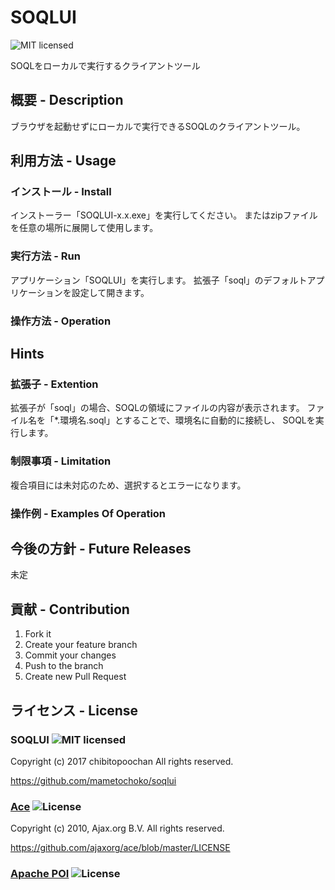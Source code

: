 # SOQLUI
![MIT licensed][MIT]

SOQLをローカルで実行するクライアントツール


## 概要 - Description
ブラウザを起動せずにローカルで実行できるSOQLのクライアントツール。

## 利用方法 - Usage
### インストール - Install
インストーラー「SOQLUI-x.x.exe」を実行してください。
またはzipファイルを任意の場所に展開して使用します。

### 実行方法 - Run
アプリケーション「SOQLUI」を実行します。
拡張子「soql」のデフォルトアプリケーションを設定して開きます。

### 操作方法 - Operation


## Hints
### 拡張子 - Extention
拡張子が「soql」の場合、SOQLの領域にファイルの内容が表示されます。
ファイル名を「*.環境名.soql」とすることで、環境名に自動的に接続し、
SOQLを実行します。

### 制限事項 - Limitation
複合項目には未対応のため、選択するとエラーになります。


### 操作例 - Examples Of Operation


## 今後の方針 - Future Releases
未定

## 貢献 - Contribution
1. Fork it
2. Create your feature branch
3. Commit your changes
4. Push to the branch
5. Create new Pull Request

## ライセンス - License
### SOQLUI ![MIT licensed][MIT]

Copyright (c) 2017 chibitopoochan
All rights reserved.


https://github.com/mametochoko/soqlui


### [Ace](https://ace.c9.io) ![License][BSD]

Copyright (c) 2010, Ajax.org B.V.
All rights reserved.


https://github.com/ajaxorg/ace/blob/master/LICENSE


### [Apache POI](https://poi.apache.org/) ![License][Apache2.0]

[Apache2.0]: https://img.shields.io/badge/License-Apache%202.0-blue.svg
[MIT]: https://img.shields.io/badge/license-MIT-green.svg
[BSD]: https://img.shields.io/badge/License-BSD%203--Clause-red.svg